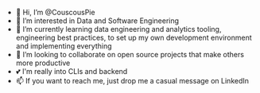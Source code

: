 - 👋 Hi, I’m @CouscousPie
- 👀 I’m interested in Data and Software Engineering
- 🌱 I’m currently learning data engineering and analytics tooling, engineering best practices, to set up my own development environment and implementing everything
- 🤝 I’m looking to collaborate on open source projects that make others more productive
- 💕 I'm really into CLIs and backend
- 📫 If you want to reach me, just drop me a casual message on LinkedIn
